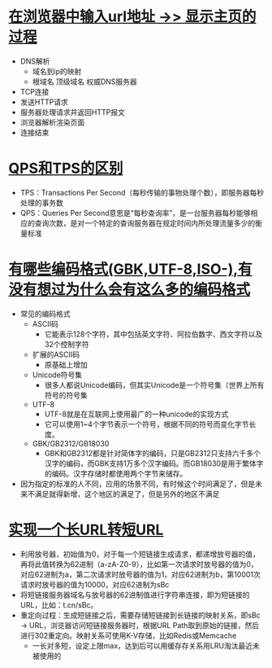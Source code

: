 # [在浏览器中输入url地址 ->> 显示主页的过程](#)
- DNS解析
  - 域名到ip的映射
  - 根域名 顶级域名 权威DNS服务器
- TCP连接
- 发送HTTP请求
- 服务器处理请求并返回HTTP报文
- 浏览器解析渲染页面
- 连接结束
# [QPS和TPS的区别](#)
- TPS：Transactions Per Second（每秒传输的事物处理个数），即服务器每秒处理的事务数
- QPS：Queries Per Second意思是“每秒查询率”，是一台服务器每秒能够相应的查询次数，是对一个特定的查询服务器在规定时间内所处理流量多少的衡量标准
# [有哪些编码格式(GBK,UTF-8,ISO-),有没有想过为什么会有这么多的编码格式](#)
- 常见的编码格式
  - ASCII码
    - 它能表示128个字符，其中包括英文字符、阿拉伯数字、西文字符以及32个控制字符
  - 扩展的ASCII码
    - 原基础上增加
  - Unicode符号集
    - 很多人都说Unicode编码，但其实Unicode是一个符号集（世界上所有符号的符号集
  - UTF-8
    - UTF-8就是在互联网上使用最广的一种unicode的实现方式
    - 它可以使用1~4个字节表示一个符号，根据不同的符号而变化字节长度。
  - GBK/GB2312/GB18030
    - GBK和GB2312都是针对简体字的编码，只是GB2312只支持六千多个汉字的编码，而GBK支持1万多个汉字编码。而GB18030是用于繁体字的编码。汉字存储时都使用两个字节来储存。
- 因为指定的标准的人不同，应用的场景不同，有时候这个时间满足了，但是未来不满足就得新增，这个地区的满足了，但是另外的地区不满足
# [实现一个长URL转短URL](#)
- 利用放号器，初始值为0，对于每一个短链接生成请求，都递增放号器的值，再将此值转换为62进制（a-zA-Z0-9），比如第一次请求时放号器的值为0，对应62进制为a，第二次请求时放号器的值为1，对应62进制为b，第10001次请求时放号器的值为10000，对应62进制为sBc
- 将短链接服务器域名与放号器的62进制值进行字符串连接，即为短链接的URL，比如：t.cn/sBc。
- 重定向过程：生成短链接之后，需要存储短链接到长链接的映射关系，即sBc -> URL，浏览器访问短链接服务器时，根据URL Path取到原始的链接，然后进行302重定向。映射关系可使用K-V存储，比如Redis或Memcache
  - 一长对多短，设定上限max，达到后可以用缓存存关系用LRU淘汰最近未被使用的